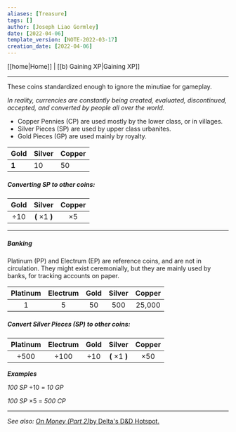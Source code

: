 ```yaml
---
aliases: [Treasure]
tags: []
author: [Joseph Liao Gormley]
date: [2022-04-06]
template_version: [NOTE-2022-03-17]
creation_date: [2022-04-06]
---
```

[[home|Home]] | [[b) Gaining XP|Gaining XP]]
___
These coins standardized enough to ignore the minutiae for gameplay.

*In reality, currencies are constantly being created, evaluated, discontinued, accepted, and converted by people all over the world.*

- Copper Pennies (CP) are used mostly by the lower class, or in villages.
- Silver Pieces (SP) are used by upper class urbanites. 
- Gold Pieces (GP) are used mainly by royalty.

|   Gold   | Silver | Copper |
|:--------|:------|:------|
| **1** | 10  | 50  |

##### Converting SP to other coins:
|   Gold    |         Silver         |   Copper   |
|:---------:|:----------------------:|:----------:|
| $\div 10$ | **(** $\times 1$ **)** | $\times 5$ |

___
##### Banking
Platinum (PP) and Electrum (EP) are reference coins, and are not in circulation. They might exist ceremonially, but they are mainly used by banks, for tracking accounts on paper.

| Platinum | Electrum | Gold | Silver | Copper |
|:--------:|:--------:|:----:|:------:|:------:|
|    1    |    5    |  50  |  500  | 25,000 |

##### Convert Silver Pieces (SP) to other coins:
| Platinum  | Electrum  |          Gold          |   Silver    |   Copper    |
|:---------:|:---------:|:----------------------:|:-----------:|:-----------:|
| $\div 500$ | $\div 100$ | $\div 10$ | **(** $\times 1$ **)** | $\times 50$ |

***Examples***

*100 SP* $\div 10$ = *10 GP*

*100 SP* $\times 5$ = *500 CP*

___
*See also:* [*On Money* ](https://deltasdnd.blogspot.com/2010/03/on-money.html)[*(Part 2)*](https://deltasdnd.blogspot.com/2010/05/money-results.html)[by Delta's D&D Hotspot.](https://deltasdnd.blogspot.com/2010/03/on-money.html)
